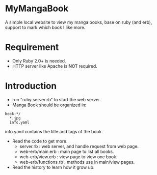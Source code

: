 # MyMangaBook

A simple local website to view my manga books, base on ruby (and erb), support to mark which book I like more.

# Requirement
 * Only Ruby 2.0+ is needed.
 * HTTP server like Apache is NOT required.

# Introduction

 * run "ruby server.rb" to start the web server.
 * Manga Book should be organized in:
```
book-*/
  *.jpg
  info.yaml
```
  info.yaml contains the title and tags of the book.

 * Read the code to get more.
   * server.rb : web server, and handle request from web page.
   * web-erb/main.erb : main page to list all books.
   * web-erb/view.erb : view page to view one book.
   * web-erb/functions.rb : methods use in main/view pages.
 * Read the history to learn how it grow up.
